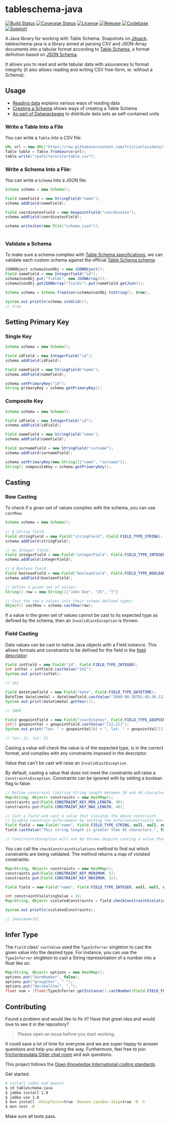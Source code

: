 # tableschema-java

[![Build Status](https://travis-ci.org/frictionlessdata/tableschema-java.svg?branch=master)](https://travis-ci.org/frictionlessdata/tableschema-java)
[![Coverage Status](https://coveralls.io/repos/github/frictionlessdata/tableschema-java/badge.svg?branch=master)](https://coveralls.io/github/frictionlessdata/tableschema-java?branch=master)
[![License](https://img.shields.io/github/license/frictionlessdata/tableschema-java.svg)](https://github.com/frictionlessdata/tableschema-java/blob/master/LICENSE)
[![Release](https://img.shields.io/jitpack/v/github/frictionlessdata/tableschema-java)](https://jitpack.io/#frictionlessdata/tableschema-java)
[![Codebase](https://img.shields.io/badge/codebase-github-brightgreen)](https://github.com/frictionlessdata/tableschema-java)
[![Support](https://img.shields.io/badge/support-discord-brightgreen)](https://discordapp.com/invite/Sewv6av)

A Java library for working with Table Schema. Snapshots on [Jitpack](https://jitpack.io/#frictionlessdata/tableschema-java).
tableschema-java is a library aimed at parsing CSV and JSON-Array documents into a tabular format according 
to [Table Schema](https://frictionlessdata.io/specs/table-schema/), a format definition based on 
[JSON Schema](https://json-schema.org/understanding-json-schema/).

It allows you to read and write tabular data with assurances to format integrity (it also allows reading and writing
CSV free-form, ie. without a Schema).

## Usage
- [Reading data](docs/table-reading.md) explains various ways of reading data
- [Creating a Schema](docs/creating-schemas.md) shows ways of creating a Table Schema
- [As part of Datapackages](https://github.com/frictionlessdata/datapackage-java) to distribute data sets as self-contained units

### Write a Table Into a File

You can write a `Table` into a CSV file:

```java
URL url = new URL("https://raw.githubusercontent.com/frictionlessdata/tableschema-java/master/src/test/resources/fixtures/simple_data.csv");
Table table = Table.fromSource(url);
table.write("/path/to/write/table.csv");
```


### Write a Schema Into a File:

You can write a `Schema` into a JSON file:

```java
Schema schema = new Schema();

Field nameField = new StringField("name");
schema.addField(nameField);

Field coordinatesField = new GeopointField("coordinates");
schema.addField(coordinatesField);

schema.writeJson(new File("schema.json"));
   
```



### Validate a Schema
To make sure a schema complies with [Table Schema specifications](https://specs.frictionlessdata.io/table-schema/), we can validate each custom schema against the official [Table Schema schema](https://raw.githubusercontent.com/frictionlessdata/tableschema-java/master/src/main/resources/schemas/table-schema.json):

```java
JSONObject schemaJsonObj = new JSONObject();
Field nameField = new IntegerField("id");
schemaJsonObj.put("fields", new JSONArray());
schemaJsonObj.getJSONArray("fields").put(nameField.getJson());

Schema schema = Schema.fromJson(schemaJsonObj.toString(), true);

System.out.println(schema.isValid());
// true
```

## Setting Primary Key
### Single Key
```java
Schema schema = new Schema();

Field idField = new IntegerField("id");
schema.addField(idField);

Field nameField = new StringField("name");
schema.addField(nameField);

schema.setPrimaryKey("id");
String primaryKey = schema.getPrimaryKey();
```

### Composite Key
```java
Schema schema = new Schema();

Field idField = new IntegerField("id");
schema.addField(idField);

Field nameField = new StringField("name");
schema.addField(nameField);

Field surnameField = new StringField("surname");
schema.addField(surnameField);

schema.setPrimaryKey(new String[]{"name", "surname"});
String[] compositeKey = schema.getPrimaryKey();
```


## Casting
### Row Casting
To check if a given set of values complies with the schema, you can use `castRow`:

```java
Schema schema = new Schema();
        
// A String field.
Field stringField = new Field("stringField", Field.FIELD_TYPE_STRING);
schema.addField(stringField);

// An Integer field.
Field integerField = new Field("integerField", Field.FIELD_TYPE_INTEGER);
schema.addField(integerField);

// A Boolean field.
Field booleanField = new Field("booleanField", Field.FIELD_TYPE_BOOLEAN);
schema.addField(booleanField);

// Define a given set of values:
String[] row = new String[]{"John Doe", "25", "T"}

// Cast the row's values into their schema defined types: 
Object[] castRow = schema.castRow(row);
```

If a value in the given set of values cannot be cast to its expected type as defined by the schema, then an `InvalidCastException` is thrown.

### Field Casting
Data values can be cast to native Java objects with a Field instance. This allows formats and constraints to be defined for the field in the [field descriptor](https://specs.frictionlessdata.io/table-schema/#field-descriptors):

```java
Field intField = new Field("id", Field.FIELD_TYPE_INTEGER);
int intVal = intField.castValue("242");
System.out.print(intVal);

// 242

Field datetimeField = new Field("date", Field.FIELD_TYPE_DATETIME);
DateTime datetimeVal = datetimeField.castValue("2008-08-30T01:45:36.123Z");
System.out.print(datetimeVal.getYear());

// 2008

Field geopointField = new Field("coordinates", Field.FIELD_TYPE_GEOPOINT, Field.FIELD_FORMAT_ARRAY);
int[] geopointVal = geopointField.castValue("[12,21]");
System.out.print("lon: " + geopointVal[0] + ", lat: " + geopointVal[1]);

// lon: 12, lat: 21
```

Casting a value will check the value is of the expected type, is in the correct format, and complies with any constraints imposed in the descriptor.

Value that can't be cast will raise an `InvalidCastException`.

By default, casting a value that does not meet the constraints will raise a `ConstraintsException`.
Constraints can be ignored with by setting a boolean flag to false:

```java
// Define constraint limiting String length between 30 and 40 characters:
Map<String, Object> constraints = new HashMap();
constraints.put(Field.CONSTRAINT_KEY_MIN_LENGTH, 30);
constraints.put(Field.CONSTRAINT_KEY_MAX_LENGTH, 40);

// Cast a field and cast a value that violates the above constraint.
// Disable constrain enforcement by setting the enforceConstraints boolean flag to false.
Field field = new Field("name", Field.FIELD_TYPE_STRING, null, null, null, constraints);
field.castValue("This string length is greater than 45 characters.", false); // Setting false here ignores constraints during cast.

// ConstraintsException will not be thrown despite casting a value that does not meet the constraints.
```

You can call the `checkConstraintViolations` method to find out which constraints are being validated.
The method returns a map of violated constraints:

```java
Map<String, Object> constraints = new HashMap();
constraints.put(Field.CONSTRAINT_KEY_MINIMUM, 5);
constraints.put(Field.CONSTRAINT_KEY_MAXIMUM, 15);

Field field = new Field("name", Field.FIELD_TYPE_INTEGER, null, null, null, constraints);

int constraintViolatingValue = 16;
Map<String, Object> violatedConstraints = field.checkConstraintViolations(constraintViolatingValue);

System.out.println(violatedConstraints);

// {maximum=15}
```

## Infer Type
The `Field` class' `castValue` used the `TypeInferrer` singleton to cast the given value into the desired type.
For instance, you can use the `TypeInferrer` singleton to cast a String representation of a number into a float like so:

```java
Map<String, Object> options = new HashMap();
options.put("bareNumber", false);
options.put("groupChar", " ");
options.put("decimalChar", ",");
float num = (float)TypeInferrer.getInstance().castNumber(Field.FIELD_FORMAT_DEFAULT, "1 564,123 EUR", options);    
```

## Contributing

Found a problem and would like to fix it? Have that great idea and would love to see it in the repository?

> Please open an issue before you start working.

It could save a lot of time for everyone and we are super happy to answer questions and help you along the way. Furthermore, feel free to join [frictionlessdata Gitter chat room](https://gitter.im/frictionlessdata/chat) and ask questions.

This project follows the [Open Knowledge International coding standards](https://github.com/okfn/coding-standards).

Get started:
```sh
# install jabba and maven2
$ cd tableschema-java
$ jabba install 1.8
$ jabba use 1.8
$ mvn install -DskipTests=true -Dmaven.javadoc.skip=true -B -V
$ mvn test -B
```

Make sure all tests pass.
